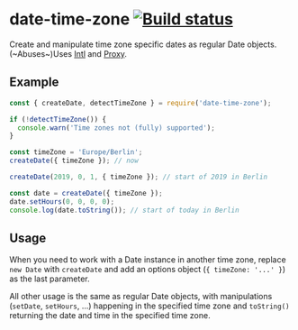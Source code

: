 date-time-zone [![Build status](https://api.travis-ci.org/smhg/date-time-zone.png)](https://travis-ci.org/smhg/date-time-zone)
======

Create and manipulate time zone specific dates as regular Date objects.
(~Abuses~)Uses [Intl](https://developer.mozilla.org/en-US/docs/Web/JavaScript/Reference/Global_Objects/Intl) and [Proxy](https://developer.mozilla.org/en-US/docs/Web/JavaScript/Reference/Global_Objects/Proxy).

## Example
```javascript
const { createDate, detectTimeZone } = require('date-time-zone');

if (!detectTimeZone()) {
  console.warn('Time zones not (fully) supported');
}

const timeZone = 'Europe/Berlin';
createDate({ timeZone }); // now

createDate(2019, 0, 1, { timeZone }); // start of 2019 in Berlin

const date = createDate({ timeZone });
date.setHours(0, 0, 0, 0);
console.log(date.toString()); // start of today in Berlin
```

## Usage
When you need to work with a Date instance in another time zone, replace `new Date` with `createDate` and add an options object (`{ timeZone: '...' }`) as the last parameter.

All other usage is the same as regular Date objects, with manipulations (`setDate`, `setHours`, ...) happening in the specified time zone and `toString()` returning the date and time in the specified time zone.
